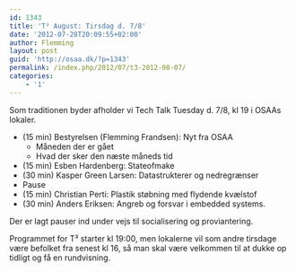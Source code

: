 ```yaml
---
id: 1343
title: 'T³ August: Tirsdag d. 7/8'
date: '2012-07-28T20:09:55+02:00'
author: Flemming
layout: post
guid: 'http://osaa.dk/?p=1343'
permalink: /index.php/2012/07/t3-2012-08-07/
categories:
    - '1'
---
```


Som traditionen byder afholder vi Tech Talk Tuesday d. 7/8, kl 19 i OSAAs lokaler.

- (15 min) Bestyrelsen (Flemming Frandsen): Nyt fra OSAA 
    - Måneden der er gået
    - Hvad der sker den næste måneds tid
- (15 min) Esben Hardenberg: Stateofmake
- (30 min) Kasper Green Larsen: Datastrukterer og nedregrænser
- Pause
- (15 min) Christian Perti: Plastik støbning med flydende kvælstof
- (30 min) Anders Eriksen: Angreb og forsvar i embedded systems.

Der er lagt pauser ind under vejs til socialisering og proviantering.

Programmet for T³ starter kl 19:00, men lokalerne vil som andre tirsdage være befolket fra senest kl 16, så man skal være velkommen til at dukke op tidligt og få en rundvisning.